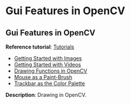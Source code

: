 # Gui Features in OpenCV

## Gui Features in OpenCV

**Reference tutorial**: [Tutorials](https://docs.opencv.org/3.0-beta/doc/py_tutorials/py_gui/py_table_of_contents_gui/py_table_of_contents_gui.html#py-table-of-content-gui)

* [Getting Started with Images](https://docs.opencv.org/3.0-beta/doc/py_tutorials/py_gui/py_image_display/py_image_display.html#py-display-image)
* [Getting Started with Videos](https://docs.opencv.org/3.0-beta/doc/py_tutorials/py_gui/py_video_display/py_video_display.html#display-video)
* [Drawing Functions in OpenCV](https://docs.opencv.org/3.0-beta/doc/py_tutorials/py_gui/py_drawing_functions/py_drawing_functions.html#drawing-functions)
* [Mouse as a Paint-Brush](https://docs.opencv.org/3.0-beta/doc/py_tutorials/py_gui/py_mouse_handling/py_mouse_handling.html#mouse-handling)
* [Trackbar as the Color Palette](https://docs.opencv.org/3.0-beta/doc/py_tutorials/py_gui/py_trackbar/py_trackbar.html#trackbar)

**Description**: Drawing in OpenCV.
